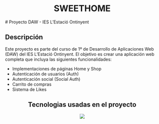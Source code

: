 <h1 align="center">SWEETHOME</h1>
# Proyecto DAW - IES L’Estació Ontinyent

## Descripción

Este proyecto es parte del curso de 1º de Desarrollo de Aplicaciones Web (DAW) del IES L’Estació Ontinyent. El objetivo es crear una aplicación web completa que incluya las siguientes funcionalidades:

- Implementaciones de páginas Home y Shop
- Autenticación de usuarios (Auth)
- Autenticación social (Social Auth)
- Carrito de compras
- Sistema de Likes

<h2 align="center">Tecnologias usadas en el proyecto</h2>
<div align="center">
  <a href="https://skillicons.dev" rel="nofollow">
    <img src="https://skillicons.dev/icons?i=css,github,jquery,mysql,html,js,php,vscode" style="max-width: 100%;">
  </a>
</div>
